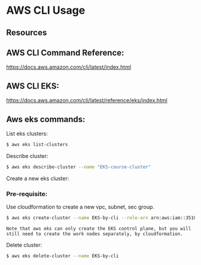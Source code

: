 # AWS CLI Usage

## Resources 
## AWS CLI Command Reference:
https://docs.aws.amazon.com/cli/latest/index.html

## AWS CLI EKS:
https://docs.aws.amazon.com/cli/latest/reference/eks/index.html

## Aws eks commands:

List eks clusters:
```sh
$ aws eks list-clusters
```

Describe cluster:
```sh
$ aws eks describe-cluster --name "EKS-course-cluster"
```

Create a new eks cluster:

### Pre-requisite:
Use cloudformation to create a new vpc, subnet, sec group.

```sh
$ aws eks create-cluster --name EKS-by-cli --role-arn arn:aws:iam::351073549249:role/EKS-course-role --resources-vpc-config subnetIds=subnet-01568520d0e9c3934,subnet-01568520d0e9c3934,subnet-072e08d3abcfc863c,securityGroupIds=sg-050399a6d7e502406
```

`Note that aws eks can only create the EKS control plane, but you will still need to create the work nodes separately, by cloudformation.`

Delete cluster:
```sh
$ aws eks delete-cluster --name EKS-by-cli
```